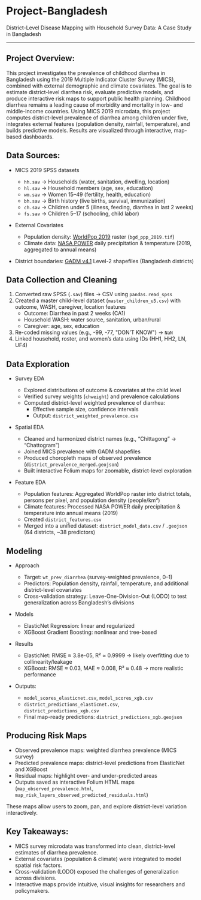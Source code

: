 # Project-Bangladesh
District-Level Disease Mapping with Household Survey Data: A Case Study in Bangladesh
 
---
## Project Overview:

This project investigates the prevalence of childhood diarrhea in Bangladesh using the 2019 Multiple Indicator Cluster Survey (MICS), combined with external demographic and climate covariates. The goal is to estimate district-level diarrhea risk, evaluate predictive models, and produce interactive risk maps to support public health planning. Childhood diarrhea remains a leading cause of morbidity and mortality in low- and middle-income countries. Using MICS 2019 microdata, this project computes district-level prevalence of diarrhea among children under five, integrates external features (population density, rainfall, temperature), and builds predictive models. Results are visualized through interactive, map-based dashboards.



## Data Sources: 
- MICS 2019 SPSS datasets  
  - `hh.sav` → Households (water, sanitation, dwelling, location)  
  - `hl.sav` → Household members (age, sex, education)  
  - `wm.sav` → Women 15–49 (fertility, health, education)  
  - `bh.sav` → Birth history (live births, survival, immunization)  
  - `ch.sav` → Children under 5 (illness, feeding, diarrhea in last 2 weeks)  
  - `fs.sav` → Children 5–17 (schooling, child labor)  

- External Covariates  
  - Population density: [WorldPop 2019](https://www.worldpop.org/) raster (`bgd_ppp_2019.tif`)  
  - Climate data: [NASA POWER](https://power.larc.nasa.gov/) daily precipitation & temperature (2019, aggregated to annual means)  

- District boundaries: [GADM v4.1](https://gadm.org/) Level-2 shapefiles (Bangladesh districts)



## Data Collection and Cleaning
1. Converted raw SPSS (`.sav`) files → CSV using `pandas.read_spss`  
2. Created a master child-level dataset (`master_children_u5.csv`) with outcome, WASH, caregiver, location features  
   - Outcome: Diarrhea in past 2 weeks (CA1)  
   - Household WASH: water source, sanitation, urban/rural  
   - Caregiver: age, sex, education  
3. Re-coded missing values (e.g., -99, -77, "DON’T KNOW") → `NaN`  
4. Linked household, roster, and women’s data using IDs (HH1, HH2, LN, UF4)

   

## Data Exploration
- Survey EDA
  - Explored distributions of outcome & covariates at the child level  
  - Verified survey weights (`chweight`) and prevalence calculations  
  - Computed district-level weighted prevalence of diarrhea:  
    - Effective sample size, confidence intervals  
    - Output: `district_weighted_prevalence.csv`  
- Spatial EDA
  - Cleaned and harmonized district names (e.g., “Chittagong” → “Chattogram”) 
  - Joined MICS prevalence with GADM shapefiles
  - Produced choropleth maps of observed prevalence (`district_prevalence_merged.geojson`) 
  - Built interactive Folium maps for zoomable, district-level exploration 

- Feature EDA
  - Population features: Aggregated WorldPop raster into district totals, persons per pixel, and population density (people/km²) 
  - Climate features: Processed NASA POWER daily precipitation & temperature into annual means (2019)  
  - Created `district_features.csv`  
  - Merged into a unified dataset: `district_model_data.csv` / `.geojson` (64 districts, ~38 predictors)


## Modeling
- Approach
  - Target: `wt_prev_diarrhea` (survey-weighted prevalence, 0–1)  
  - Predictors: Population density, rainfall, temperature, and additional district-level covariates  
  - Cross-validation strategy: Leave-One-Division-Out (LODO) to test generalization across Bangladesh’s divisions  

- Models
  - ElasticNet Regression: linear and regularized  
  - XGBoost Gradient Boosting: nonlinear and tree-based  

- Results
  - ElasticNet: RMSE ≈ 3.8e-05, R² ≈ 0.9999 → likely overfitting due to collinearity/leakage 
  - XGBoost: RMSE ≈ 0.03, MAE ≈ 0.008, R² ≈ 0.48 → more realistic performance

- Outputs:  
  - `model_scores_elasticnet.csv`, `model_scores_xgb.csv`  
  - `district_predictions_elasticnet.csv`, `district_predictions_xgb.csv`  
  - Final map-ready predictions: `district_predictions_xgb.geojson`

## Producing Risk Maps
- Observed prevalence maps: weighted diarrhea prevalence (MICS survey) 
- Predicted prevalence maps: district-level predictions from ElasticNet and XGBoost 
- Residual maps: highlight over- and under-predicted areas  
- Outputs saved as interactive Folium HTML maps (`map_observed_prevalence.html`, `map_risk_layers_observed_predicted_residuals.html`)  

These maps allow users to zoom, pan, and explore district-level variation interactively.  


## Key Takeaways:
- MICS survey microdata was transformed into clean, district-level estimates of diarrhea prevalence.  
- External covariates (population & climate) were integrated to model spatial risk factors.  
- Cross-validation (LODO) exposed the challenges of generalization across divisions.  
- Interactive maps provide intuitive, visual insights for researchers and policymakers.  
